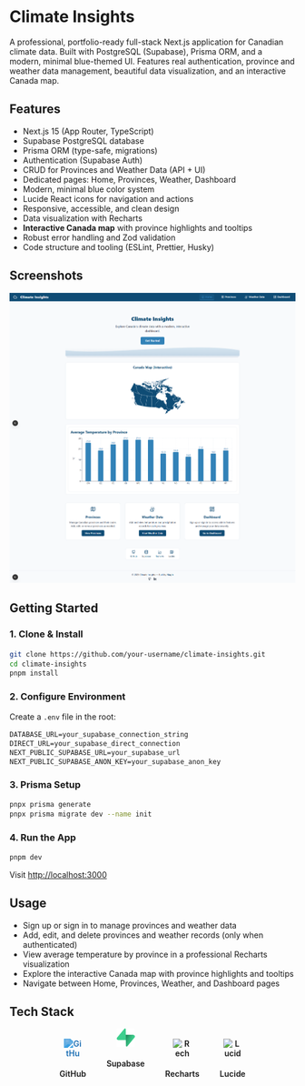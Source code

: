 # Climate Insights

A professional, portfolio-ready full-stack Next.js application for Canadian climate data. Built with PostgreSQL (Supabase), Prisma ORM, and a modern, minimal blue-themed UI. Features real authentication, province and weather data management, beautiful data visualization, and an interactive Canada map.

## Features

- Next.js 15 (App Router, TypeScript)
- Supabase PostgreSQL database
- Prisma ORM (type-safe, migrations)
- Authentication (Supabase Auth)
- CRUD for Provinces and Weather Data (API + UI)
- Dedicated pages: Home, Provinces, Weather, Dashboard
- Modern, minimal blue color system
- Lucide React icons for navigation and actions
- Responsive, accessible, and clean design
- Data visualization with Recharts
- **Interactive Canada map** with province highlights and tooltips
- Robust error handling and Zod validation
- Code structure and tooling (ESLint, Prettier, Husky)

## Screenshots

![Dashboard UI](./public/climate-screenshot.png)

## Getting Started

### 1. Clone & Install

```sh
git clone https://github.com/your-username/climate-insights.git
cd climate-insights
pnpm install
```

### 2. Configure Environment

Create a `.env` file in the root:

```
DATABASE_URL=your_supabase_connection_string
DIRECT_URL=your_supabase_direct_connection
NEXT_PUBLIC_SUPABASE_URL=your_supabase_url
NEXT_PUBLIC_SUPABASE_ANON_KEY=your_supabase_anon_key
```

### 3. Prisma Setup

```sh
pnpx prisma generate
pnpx prisma migrate dev --name init
```

### 4. Run the App

```sh
pnpm dev
```

Visit [http://localhost:3000](http://localhost:3000)

## Usage

- Sign up or sign in to manage provinces and weather data
- Add, edit, and delete provinces and weather records (only when authenticated)
- View average temperature by province in a professional Recharts visualization
- Explore the interactive Canada map with province highlights and tooltips
- Navigate between Home, Provinces, Weather, and Dashboard pages

## Tech Stack

<div align="center">

<a href="https://github.com/Gib-Dev/climate-insights" target="_blank" rel="noopener noreferrer" style="color: var(--primary); text-decoration: none; display: inline-flex; flex-direction: column; align-items: center; font-size: 14px; font-weight: 600; gap: 4px; transition: color 0.2s; margin: 0 16px;">
  <img src="https://raw.githubusercontent.com/simple-icons/simple-icons/develop/icons/github.svg" alt="GitHub" width="32" height="32" style="filter: invert(27%) sepia(99%) saturate(747%) hue-rotate(176deg) brightness(92%) contrast(92%);" />
  <br />GitHub
</a>
<a href="https://supabase.com/" target="_blank" rel="noopener noreferrer" style="color: var(--primary); text-decoration: none; display: inline-flex; flex-direction: column; align-items: center; font-size: 14px; font-weight: 600; gap: 4px; transition: color 0.2s; margin: 0 16px;">
  <img src="https://raw.githubusercontent.com/supabase/supabase/master/packages/common/assets/images/supabase-logo-icon.svg" alt="Supabase" width="32" height="32" />
  <br />Supabase
</a>
<a href="https://recharts.org/" target="_blank" rel="noopener noreferrer" style="color: var(--primary); text-decoration: none; display: inline-flex; flex-direction: column; align-items: center; font-size: 14px; font-weight: 600; gap: 4px; transition: color 0.2s; margin: 0 16px;">
  <img src="https://recharts.org/en-US/favicon.ico" alt="Recharts" width="32" height="32" />
  <br />Recharts
</a>
<a href="https://lucide.dev/" target="_blank" rel="noopener noreferrer" style="color: var(--primary); text-decoration: none; display: inline-flex; flex-direction: column; align-items: center; font-size: 14px; font-weight: 600; gap: 4px; transition: color 0.2s; margin: 0 16px;">
  <img src="https://lucide.dev/favicon.ico" alt="Lucide" width="32" height="32" />
  <br />Lucide
</a>

</div>
